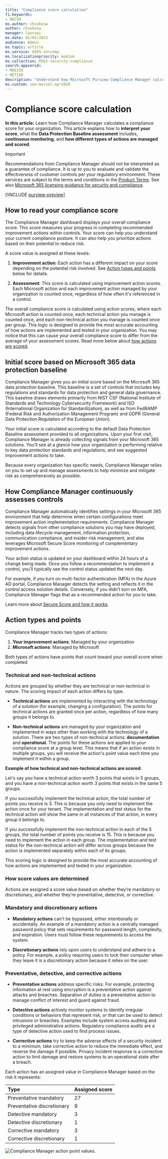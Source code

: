 ```yaml
---
title: "Compliance score calculation"
f1.keywords:
- NOCSH
ms.author: chvukosw
author: chvukosw
manager: laurawi
ms.date: 01/01/2023
audience: Admin
ms.topic: article
ms.service: O365-seccomp
ms.localizationpriority: medium
ms.collection: M365-security-compliance
search.appverid: 
- MOE150
- MET150
description: "Understand how Microsoft Purview Compliance Manager calculates a personalized score based on actions taken to address risks and improve your compliance posture."
ms.custom: seo-marvel-apr2020
---
```


# Compliance score calculation

**In this article:** Learn how Compliance Manager calculates a compliance score for your organization. This article explains how to **interpret your score**, what the **Data Protection Baseline assessment** includes, **continuous monitoring**, and **how different types of actions are managed and scored**.

> [!IMPORTANT]
> Recommendations from Compliance Manager should not be interpreted as a guarantee of compliance. It is up to you to evaluate and validate the effectiveness of customer controls per your regulatory environment. These services are subject to the terms and conditions in the [Product Terms](https://go.microsoft.com/fwlink/?linkid=2108910). See also [Microsoft 365 licensing guidance for security and compliance](/office365/servicedescriptions/microsoft-365-service-descriptions/microsoft-365-tenantlevel-services-licensing-guidance/microsoft-365-security-compliance-licensing-guidance#microsoft-purview-compliance-manager).

[!INCLUDE [purview-preview](../includes/purview-preview.md)]

## How to read your compliance score

The Compliance Manager dashboard displays your overall compliance score. This score measures your progress in completing recommended improvement actions within controls. Your score can help you understand your current compliance posture. It can also help you prioritize actions based on their potential to reduce risk.

A score value is assigned at these levels:

1. **Improvement action**: Each action has a different impact on your score depending on the potential risk involved. See [Action types and points](#action-types-and-points) below for details.

2. **Assessment**: This score is calculated using improvement action scores. Each Microsoft action and each improvement action managed by your organization is counted once, regardless of how often it's referenced in a control.

The overall compliance score is calculated using action scores, where each Microsoft action is counted once, each technical action you manage is counted once, and each non-technical action you manage is counted once per group. This logic is designed to provide the most accurate accounting of how actions are implemented and tested in your organization. You may notice that this can cause your overall compliance score to differ from the average of your assessment scores. Read more below about [how actions are scored](#action-types-and-points).

## Initial score based on Microsoft 365 data protection baseline
  
Compliance Manager gives you an initial score based on the Microsoft 365 data protection baseline. This baseline is a set of controls that includes key regulations and standards for data protection and general data governance. This baseline draws elements primarily from NIST CSF (National Institute of Standards and Technology Cybersecurity Framework) and ISO (International Organization for Standardization), as well as from FedRAMP (Federal Risk and Authorization Management Program) and GDPR (General Data Protection Regulation of the European Union).

Your initial score is calculated according to the default Data Protection Baseline assessment provided to all organizations. Upon your first visit, Compliance Manager is already collecting signals from your Microsoft 365 solutions. You’ll see at a glance how your organization is performing relative to key data protection standards and regulations, and see suggested improvement actions to take.

Because every organization has specific needs, Compliance Manager relies on you to set up and manage assessments to help minimize and mitigate risk as comprehensively as possible.

## How Compliance Manager continuously assesses controls

Compliance Manager automatically identifies settings in your Microsoft 365 environment that help determine when certain configurations meet improvement action implementation requirements. Compliance Manager detects signals from other compliance solutions you may have deployed, including data lifecycle management, information protection, communication compliance, and insider risk management, and also leverages Microsoft Secure Score monitoring of complementary improvement actions.

Your action status is updated on your dashboard within 24 hours of a change being made. Once you follow a recommendation to implement a control, you’ll typically see the control status updated the next day.

For example, if you turn on multi-factor authentication (MFA) in the Azure AD portal, Compliance Manager detects the setting and reflects it in the control access solution details. Conversely, if you didn’t turn on MFA, Compliance Manager flags that as a recommended action for you to take.

Learn more about [Secure Score and how it works](../security/defender/microsoft-secure-score.md).
  
## Action types and points

Compliance Manager tracks two types of actions:

1. **Your improvement actions**: Managed by your organization
2. **Microsoft actions**: Managed by Microsoft

Both types of actions have points that count toward your overall score when completed.

### Technical and non-technical actions

Actions are grouped by whether they are technical or non-technical in nature. The scoring impact of each action differs by type.

- **Technical actions** are implemented by interacting with the technology of a solution (for example, changing a configuration). The points for technical actions are granted once per action, regardless of how many groups it belongs to.

- **Non-technical actions** are managed by your organization and implemented in ways other than working with the technology of a solution. There are two types of non-technical actions: **documentation** and **operational**. The points for these actions are applied to your compliance score at a group level. This means that if an action exists in multiple groups, you will receive the action's point value each time you implement it within a group.

**Example of how technical and non-technical actions are scored:**

Let's say you have a technical action worth 3 points that exists in 5 groups, and you have a non-technical action worth 3 points that exists in the same 5 groups.

If you successfully implement the technical action, the total number of points you receive is 3. This is because you only need to implement the action once for your tenant. The implementation and test status for the technical action will show the same in all instances of that action, in every group it belongs to.

If you successfully implement the non-technical action in each of the 5 groups, the total number of points you receive is 15. This is because you need to implement the action in each group. The implementation and test status for the non-technical action will differ across groups because the action is implemented separately within each of its groups.

This scoring logic is designed to provide the most accurate accounting of how actions are implemented and tested in your organization.

### How score values are determined

Actions are assigned a score value based on whether they’re mandatory or discretionary, and whether they’re preventative, detective, or corrective.

### Mandatory and discretionary actions

- **Mandatory actions** can't be bypassed, either intentionally or accidentally. An example of a mandatory action is a centrally managed password policy that sets requirements for password length, complexity, and expiration. Users must follow these requirements to access the system.
  
- **Discretionary actions** rely upon users to understand and adhere to a policy. For example, a policy requiring users to lock their computer when they leave it is a discretionary action because it relies on the user.
  
### Preventative, detective, and corrective actions
  
- **Preventative actions** address specific risks. For example, protecting information at rest using encryption is a preventative action against attacks and breaches. Separation of duties is a preventative action to manage conflict of interest and guard against fraud.
  
- **Detective actions** actively monitor systems to identify irregular conditions or behaviors that represent risk, or that can be used to detect intrusions or breaches. Examples include system access auditing and privileged administrative actions. Regulatory compliance audits are a type of detective action used to find process issues.
  
- **Corrective actions** try to keep the adverse effects of a security incident to a minimum, take corrective action to reduce the immediate effect, and reverse the damage if possible. Privacy incident response is a corrective action to limit damage and restore systems to an operational state after a breach.
  
Each action has an assigned value in Compliance Manager based on the risk it represents:

|**Type**|**Assigned score**|
|:-----|:-----|
| Preventative mandatory | 27 |
| Preventative discretionary | 9 |
| Detective mandatory | 3 |
| Detective discretionary | 1 |
| Corrective mandatory | 3 |
| Corrective discretionary | 1 |
  
![Compliance Manager action point values.](../media/compliance-score-action-scoring.png "Compliance Manager action point values")
